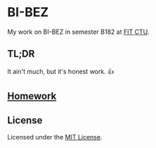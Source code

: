 # BI-BEZ

My work on BI-BEZ in semester B182 at [FIT CTU](https://fit.cvut.cz/en).

## TL;DR

It ain't much, but it's honest work. :thumbsup:

## [Homework](homework)

## License

Licensed under the [MIT License](LICENSE).
